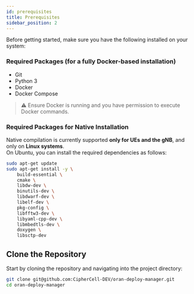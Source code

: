 ```yaml
---
id: prerequisites
title: Prerequisites
sidebar_position: 2
---
```


Before getting started, make sure you have the following installed on your system:

### Required Packages (for a fully Docker-based installation)
  - Git  
  - Python 3  
  - Docker  
  - Docker Compose  

> ⚠️ Ensure Docker is running and you have permission to execute Docker commands.

### Required Packages for Native Installation

Native compilation is currently supported **only for UEs and the gNB**, and only on **Linux systems**.  
On Ubuntu, you can install the required dependencies as follows:

```bash
sudo apt-get update
sudo apt-get install -y \
    build-essential \
    cmake \
    libdw-dev \
    binutils-dev \
    libdwarf-dev \
    libelf-dev \
    pkg-config \
    libfftw3-dev \
    libyaml-cpp-dev \
    libmbedtls-dev \
    doxygen \
    libsctp-dev
```


## Clone the Repository

Start by cloning the repository and navigating into the project directory:

```bash
git clone git@github.com:CipherCell-DEV/oran-deploy-manager.git
cd oran-deploy-manager